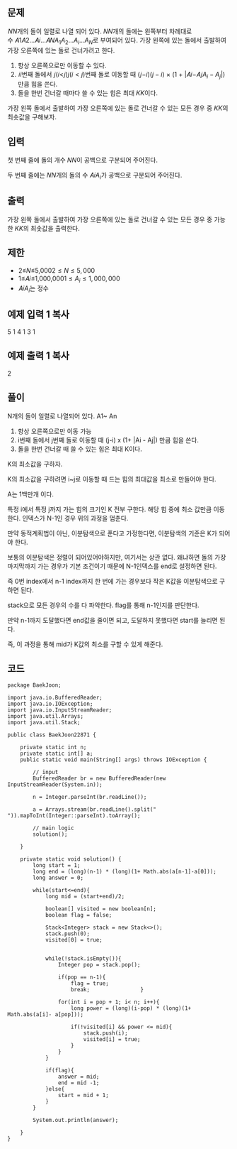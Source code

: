 ## 문제

 𝑁$N$개의 돌이 일렬로 나열 되어 있다. 𝑁$N$개의 돌에는 왼쪽부터 차례대로 수 𝐴1𝐴2...𝐴𝑖...𝐴𝑁$A_{1} A_{2} ... A_{i} ... A_{N}$로 부여되어 있다. 가장 왼쪽에 있는 돌에서 출발하여 가장 오른쪽에 있는 돌로 건너가려고 한다.

1. 항상 오른쪽으로만 이동할 수 있다.
2.  𝑖$i$번째 돌에서 𝑗(𝑖<𝑗)$j(i < j)$번째 돌로 이동할 때 (𝑗−𝑖)$(j - i)$ × (1 + |𝐴𝑖−𝐴𝑗$A_{i} - A_{j}$|) 만큼 힘을 쓴다.
3. 돌을 한번 건너갈 때마다 쓸 수 있는 힘은 최대 𝐾$K$이다.

가장 왼쪽 돌에서 출발하여 가장 오른쪽에 있는 돌로 건너갈 수 있는 모든 경우 중 𝐾$K$의 최솟값을 구해보자.

## 입력

첫 번째 줄에 돌의 개수 𝑁$N$이 공백으로 구분되어 주어진다.

두 번째 줄에는 𝑁$N$개의 돌의 수 𝐴𝑖$A_i$가 공백으로 구분되어 주어진다.

## 출력

가장 왼쪽 돌에서 출발하여 가장 오른쪽에 있는 돌로 건너갈 수 있는 모든 경우 중 가능한 𝐾$K$의 최솟값을 출력한다.

## 제한

-  2≤𝑁≤5,000$2 \le N \le 5,000$ 
-  1≤𝐴𝑖≤1,000,000$1 \le A_{i} \le 1,000,000$ 
-  𝐴𝑖$A_i$는 정수

## 예제 입력 1 복사

5
1 4 1 3 1

## 예제 출력 1 복사

2

## 풀이

N개의 돌이 일렬로 나열되어 있다.
A1~ An

1. 항상 오른쪽으로만 이동 가능
2. i번째 돌에서 j번째 돌로 이동할 때 (j-i) x (1+ |Ai - Aj|) 만큼 힘을 쓴다.
3. 돌을 한번 건너갈 때 쓸 수 있는 힘은 최대 K이다.

K의 최소값을 구하자.

K의 최소값을 구하려면 i~j로 이동할 때 드는 힘의 최대값을 최소로 만들어야 한다.

A는 1백만개 이다.

특정 i에서 특정 j까지 가는 힘의 크기인 K 전부 구한다.
해당 힘 중에 최소 값만큼 이동한다.
인덱스가 N-1인 경우 위의 과정을 멈춘다.

만약 동적계획법이 아닌, 이분탐색으로 푼다고 가정한다면, 이분탐색의 기준은 K가 되어야 한다.

보통의 이분탐색은 정렬이 되어있어야하지만, 여기서는 상관 없다. 
왜냐하면 돌의 가장 마지막까지 가는 경우가 기본 조건이기 때문에 N-1인덱스를 end로 설정하면 된다.

즉 0번 index에서 n-1 index까지 한 번에 가는 경우보다 작은 K값을 이분탐색으로 구하면 된다.

stack으로 모든 경우의 수를 다 파악한다.
flag를 통해 n-1인지를 판단한다.

만약 n-1까지 도달했다면 end값을 줄이면 되고, 도달하지 못했다면 start를 늘리면 된다.

즉, 이 과정을 통해 mid가 K값의 최소를 구할 수 있게 해준다.



## 코드


```
package BaekJoon;  
  
import java.io.BufferedReader;  
import java.io.IOException;  
import java.io.InputStreamReader;  
import java.util.Arrays;  
import java.util.Stack;  
  
public class BaekJoon22871 {  
  
    private static int n;  
    private static int[] a;  
    public static void main(String[] args) throws IOException {  
  
        // input  
        BufferedReader br = new BufferedReader(new InputStreamReader(System.in));  
  
        n = Integer.parseInt(br.readLine());  
  
        a = Arrays.stream(br.readLine().split(" ")).mapToInt(Integer::parseInt).toArray();  
  
        // main logic  
        solution();  
  
    }  
  
    private static void solution() {  
        long start = 1;  
        long end = (long)(n-1) * (long)(1+ Math.abs(a[n-1]-a[0]));  
        long answer = 0;  
  
        while(start<=end){  
            long mid = (start+end)/2;  
  
            boolean[] visited = new boolean[n];  
            boolean flag = false;  
  
            Stack<Integer> stack = new Stack<>();  
            stack.push(0);  
            visited[0] = true;  
  
  
            while(!stack.isEmpty()){  
                Integer pop = stack.pop();  
  
                if(pop == n-1){  
                    flag = true;  
                    break;                }  
  
                for(int i = pop + 1; i< n; i++){  
                    long power = (long)(i-pop) * (long)(1+ Math.abs(a[i]- a[pop]));  
  
                    if(!visited[i] && power <= mid){  
                        stack.push(i);  
                        visited[i] = true;  
                    }  
                }  
            }  
  
            if(flag){  
                answer = mid;  
                end = mid -1;  
            }else{  
                start = mid + 1;  
            }  
        }  
  
        System.out.println(answer);  
  
    }  
}
```